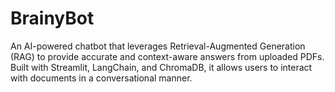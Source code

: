 # BrainyBot
An AI-powered chatbot that leverages Retrieval-Augmented Generation (RAG) to provide accurate and context-aware answers from uploaded PDFs. Built with Streamlit, LangChain, and ChromaDB, it allows users to interact with documents in a conversational manner.
